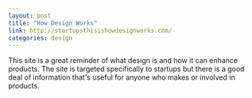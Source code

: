 ```yaml
---
layout: post
title: "How Design Works"
link: http://startupsthisishowdesignworks.com/
categories: design
---
```


This site is a great reminder of what design is and how it can enhance products. The site is targeted specifically to startups but there is a good deal of information that's useful for anyone who makes or involved in products.
